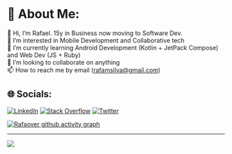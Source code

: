 # 💫 About Me:


👋 Hi, I’m Rafael. 15y in Business now moving to Software Dev.
<br>👀 I’m interested in Mobile Development and Collaborative tech
<br>🌱 I’m currently learning Android Development (Kotlin + JetPack Compose) and Web Dev (JS + Ruby) 
<br>💞️ I’m looking to collaborate on anything
<br>📫 How to reach me by email (rafamsilva@gmail.com)

## 🌐 Socials:
[![LinkedIn](https://img.shields.io/badge/LinkedIn-%230077B5.svg?logo=linkedin&logoColor=white)](https://linkedin.com/in/rafamsilva) [![Stack Overflow](https://img.shields.io/badge/-Stackoverflow-FE7A16?logo=stack-overflow&logoColor=white)](https://stackoverflow.com/users/12152180) [![Twitter](https://img.shields.io/badge/Twitter-%231DA1F2.svg?logo=Twitter&logoColor=white)](https://twitter.com/rafamsilva) 

[![Rafaover github activity graph](https://activity-graph.herokuapp.com/graph?username=rafaover&theme=xcode)](https://github.com/ashutosh00710/github-readme-activity-graph)

---
[![](https://visitcount.itsvg.in/api?id=rafaover&icon=5&color=6)](https://visitcount.itsvg.in)

<!-- Proudly created with GPRM ( https://gprm.itsvg.in ) -->
